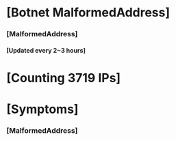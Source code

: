 # [Botnet MalformedAddress]
### [MalformedAddress]
#### [Updated every 2~3 hours]

# [Counting 3719 IPs]

# [Symptoms] 
###   [MalformedAddress]
